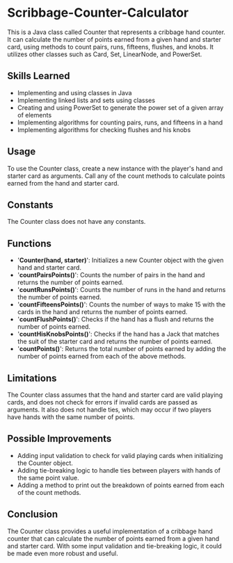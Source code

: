 # Scribbage-Counter-Calculator
This is a Java class called Counter that represents a cribbage hand counter. It can calculate the number of points earned from a given hand and starter card, using methods to count pairs, runs, fifteens, flushes, and knobs. It utilizes other classes such as Card, Set, LinearNode, and PowerSet.

## Skills Learned
- Implementing and using classes in Java
- Implementing linked lists and sets using classes
- Creating and using PowerSet to generate the power set of a given array of elements
- Implementing algorithms for counting pairs, runs, and fifteens in a hand
- Implementing algorithms for checking flushes and his knobs

## Usage
To use the Counter class, create a new instance with the player's hand and starter card as arguments. Call any of the count methods to calculate points earned from the hand and starter card.

## Constants
The Counter class does not have any constants.

## Functions
- '**Counter(hand, starter)**': Initializes a new Counter object with the given hand and starter card.
- '**countPairsPoints()**': Counts the number of pairs in the hand and returns the number of points earned.
- '**countRunsPoints()**': Counts the number of runs in the hand and returns the number of points earned.
- '**countFifteensPoints()**': Counts the number of ways to make 15 with the cards in the hand and returns the number of points earned.
- '**countFlushPoints()**': Checks if the hand has a flush and returns the number of points earned.
- '**countHisKnobsPoints()**': Checks if the hand has a Jack that matches the suit of the starter card and returns the number of points earned.
- '**countPoints()**': Returns the total number of points earned by adding the number of points earned from each of the above methods.

## Limitations
The Counter class assumes that the hand and starter card are valid playing cards, and does not check for errors if invalid cards are passed as arguments. It also does not handle ties, which may occur if two players have hands with the same number of points.

## Possible Improvements
- Adding input validation to check for valid playing cards when initializing the Counter object. 
- Adding tie-breaking logic to handle ties between players with hands of the same point value. 
- Adding a method to print out the breakdown of points earned from each of the count methods.

## Conclusion
The Counter class provides a useful implementation of a cribbage hand counter that can calculate the number of points earned from a given hand and starter card. With some input validation and tie-breaking logic, it could be made even more robust and useful.
